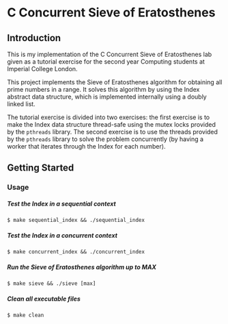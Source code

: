 # C Concurrent Sieve of Eratosthenes

## Introduction

This is my implementation of the C Concurrent Sieve of Eratosthenes lab given as a tutorial exercise for the second year Computing students at Imperial College London.

This project implements the Sieve of Eratosthenes algorithm for obtaining all prime numbers in a range. It solves this algorithm by using the Index abstract data structure, which is implemented internally using a doubly linked list.

The tutorial exercise is divided into two exercises: the first exercise is to make the Index data structure thread-safe using the mutex locks provided by the `pthreads` library. The second exercise is to use the threads provided by the `pthreads` library to solve the problem concurrently (by having a worker that iterates through the Index for each number).

## Getting Started

### Usage

##### Test the Index in a sequential context

`$ make sequential_index && ./sequential_index`

##### Test the Index in a concurrent context

`$ make concurrent_index && ./concurrent_index`

##### Run the Sieve of Eratosthenes algorithm up to MAX

`$ make sieve && ./sieve [max]`

##### Clean all executable files

`$ make clean`

